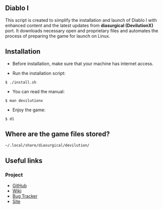 ## Diablo I
This script is created to simplify the installation and launch of Diablo I with
enhanced content and the latest updates from **diasurgical (DevilutionX)** port.
It downloads necessary open and proprietary files and automates the process of
preparing the game for launch on Linux.

## Installation

- Before installation, make sure that your machine has internet access.

- Run the installation script:
```
$ ./install.sh
```

- You can read the manual:
```
$ man devilutionx
```

- Enjoy the game:
```
$ d1
```

## Where are the game files stored?
```
~/.local/share/diasurgical/devilution/
```

## Useful links

### Project
- [GitHub](https://github.com/diasurgical/DevilutionX)
- [Wiki](https://github.com/diasurgical/DevilutionX/wiki)
- [Bug Tracker](https://github.com/diasurgical/DevilutionX/issues)
- [Site](https://devilutionx.com/)
